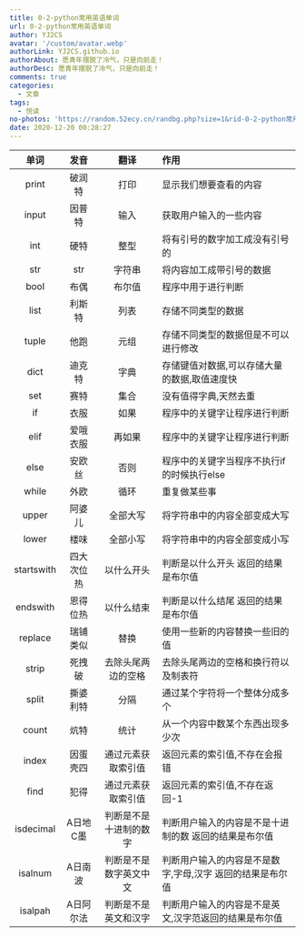```yaml
---
title: 0-2-python常用英语单词
url: 0-2-python常用英语单词
author: YJ2CS
avatar: '/custom/avatar.webp'
authorLink: YJ2CS.github.io
authorAbout: 愿青年摆脱了冷气，只是向前走！
authorDesc: 愿青年摆脱了冷气，只是向前走！
comments: true
categories:
  - 文章
tags:
  - 悦读
no-photos: 'https://random.52ecy.cn/randbg.php?size=1&rid-0-2-python常用英语单词'
date: 2020-12-20 00:28:27
---
```




|    单词    |    发音    |          翻译          | 作用                                                      |
| :--------: | :--------: | :--------------------: | :-------------------------------------------------------- |
|   print    |   破润特   |          打印          | 显示我们想要查看的内容                                    |
|   input    |   因普特   |          输入          | 获取用户输入的一些内容                                    |
|    int     |    硬特    |          整型          | 将有引号的数字加工成没有引号的                            |
|    str     |    str     |         字符串         | 将内容加工成带引号的数据                                  |
|    bool    |    布偶    |         布尔值         | 程序中用于进行判断                                        |
|    list    |   利斯特   |          列表          | 存储不同类型的数据                                        |
|   tuple    |    他跑    |          元组          | 存储不同类型的数据但是不可以进行修改                      |
|    dict    |   迪克特   |          字典          | 存储键值对数据,可以存储大量的数据,取值速度快              |
|    set     |    赛特    |          集合          | 没有值得字典,天然去重                                     |
|     if     |    衣服    |          如果          | 程序中的关键字让程序进行判断                              |
|    elif    |  爱哦衣服  |         再如果         | 程序中的关键字让程序进行判断                              |
|    else    |   安欧丝   |          否则          | 程序中的关键字当程序不执行if的时候执行else                |
|   while    |    外欧    |          循环          | 重复做某些事                                              |
|   upper    |   阿婆儿   |        全部大写        | 将字符串中的内容全部变成大写                              |
|   lower    |    楼味    |        全部小写        | 将字符串中的内容全部变成小写                              |
| startswith | 四大次位热 |       以什么开头       | 判断是以什么开头 返回的结果是布尔值                       |
|  endswith  |  恩得位热  |       以什么结束       | 判断是以什么结尾 返回的结果是布尔值                       |
|  replace   |  瑞铺类似  |          替换          | 使用一些新的内容替换一些旧的值                            |
|   strip    |   死拽破   |   去除头尾两边的空格   | 去除头尾两边的空格和换行符以及制表符                      |
|   split    |  撕婆利特  |          分隔          | 通过某个字符将一个整体分成多个                            |
|   count    |    炕特    |          统计          | 从一个内容中数某个东西出现多少次                          |
|   index    |  因蛋壳四  |   通过元素获取索引值   | 返回元素的索引值,不存在会报错                             |
|    find    |    犯得    |   通过元素获取索引值   | 返回元素的索引值,不存在返回-1                             |
| isdecimal  |  A日地C墨  | 判断是不是十进制的数字 | 判断用户输入的内容是不是十进制的数 返回的结果是布尔值     |
|  isalnum   |  A日南波   | 判断是不是数字英文中文 | 判断用户输入的内容是不是数字,字母,汉字 返回的结果是布尔值 |
|  isalpah   | A日阿尔法  |  判断是不是英文和汉字  | 判断用户输入的内容是不是英文,汉字范返回的结果是布尔值     |


